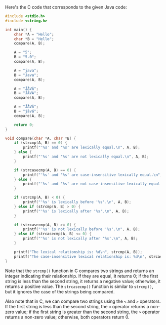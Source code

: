 
Here's the C code that corresponds to the given Java code:
```c
#include <stdio.h>
#include <string.h>

int main() {
    char *A = "Hello";
    char *B = "Hello";
    compare(A, B);

    A = "5";
    B = "5.0";
    compare(A, B);

    A = "java";
    B = "Java";
    compare(A, B);

    A = "ĴÃVÁ";
    B = "ĴÃVÁ";
    compare(A, B);

    A = "ĴÃVÁ";
    B = "ĵãvá";
    compare(A, B);

    return 0;
}

void compare(char *A, char *B) {
    if (strcmp(A, B) == 0) {
        printf("'%s' and '%s' are lexically equal.\n", A, B);
    } else {
        printf("'%s' and '%s' are not lexically equal.\n", A, B);
    }

    if (strcasecmp(A, B) == 0) {
        printf("'%s' and '%s' are case-insensitive lexically equal.\n", A, B);
    } else {
        printf("'%s' and '%s' are not case-insensitive lexically equal.\n", A, B);
    }

    if (strcmp(A, B) < 0) {
        printf("'%s' is lexically before '%s'.\n", A, B);
    } else if (strcmp(A, B) > 0) {
        printf("'%s' is lexically after '%s'.\n", A, B);
    }

    if (strcasecmp(A, B) >= 0) {
        printf("'%s' is not lexically before '%s'.\n", A, B);
    } else if (strcasecmp(A, B) <= 0) {
        printf("'%s' is not lexically after '%s'.\n", A, B);
    }

    printf("The lexical relationship is: %d\n", strcmp(A, B));
    printf("The case-insensitive lexical relationship is: %d\n", strcasecmp(A, B));
}
```
Note that the `strcmp()` function in C compares two strings and returns an integer indicating their relationship. If they are equal, it returns 0; if the first string is less than the second string, it returns a negative value; otherwise, it returns a positive value. The `strcasecmp()` function is similar to `strcmp()`, but it ignores the case of the strings being compared.

Also note that in C, we can compare two strings using the `<` and `>` operators. If the first string is less than the second string, the `<` operator returns a non-zero value; if the first string is greater than the second string, the `>` operator returns a non-zero value; otherwise, both operators return 0.
